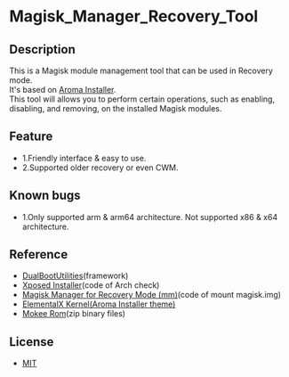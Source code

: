# Magisk_Manager_Recovery_Tool

## Description
This is a Magisk module management tool that can be used in Recovery mode.<br>
It's based on <a href="https://github.com/amarullz/AROMA-Installer">Aroma Installer</a>.<br>
This tool will allows you to perform certain operations, such as enabling, disabling, and removing, on the installed Magisk modules.

## Feature
- 1.Friendly interface & easy to use.<br>
- 2.Supported older recovery or even CWM.

## Known bugs
- 1.Only supported arm & arm64 architecture. Not supported x86 & x64 architecture.<br>

## Reference
- <a href="https://github.com/chenxiaolong/DualBootPatcher/tree/master/utilities">DualBootUtilities</a>(framework)<br>
- <a href="http://dl-xda.xposed.info/framework/">Xposed Installer</a>(code of Arch check)<br>
- <a href="https://forum.xda-developers.com/apps/magisk/module-tool-magisk-manager-recovery-mode-t3693165">Magisk Manager for Recovery Mode (mm)</a>(code of mount magisk.img)<br>
- <a href="https://elementalx.org/devices/">ElementalX Kernel(Aroma Installer theme)</a><br>
- <a href="https://github.com/Mokee">Mokee Rom</a>(zip binary files)

## License
- <a href="https://opensource.org/licenses/MIT">MIT</a>
